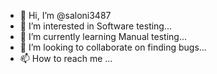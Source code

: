 - 👋 Hi, I’m @saloni3487
- 👀 I’m interested in Software testing...
- 🌱 I’m currently learning Manual testing...
- 💞️ I’m looking to collaborate on finding bugs...
- 📫 How to reach me ...

<!---
saloni3487/saloni3487 is a ✨ special ✨ repository because its `README.md` (this file) appears on your GitHub profile.
You can click the Preview link to take a look at your changes.
--->
